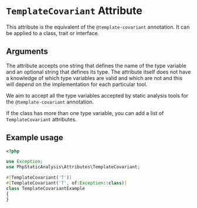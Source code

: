 # `TemplateCovariant` Attribute

This attribute is the equivalent of the `@template-covariant` annotation. It can be applied to a class, trait or interface.

## Arguments

The attribute accepts one string that defines the name of the type variable and an optional string that defines its type. The attribute itself does not have a knowledge of which type variables are valid and which are not and this will depend on the implementation for each particular tool.

We aim to accept all the type variables accepted by static analysis tools for the `@template-covariant` annotation.

If the class has more than one type variable, you can add a list of `TemplateCovariant` attributes.

## Example usage

```php
<?php

use Exception;
use PhpStaticAnalysis\Attributes\TemplateCovariant;

#[TemplateCovariant('T')]
#[TemplateCovariant('T', of:Exception::class)]
class TemplateCovariantExample
{
}
```
